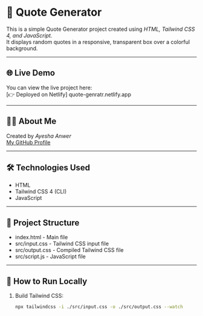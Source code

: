 # 🚀 Quote Generator

This is a simple Quote Generator project created using *HTML, Tailwind CSS 4, and JavaScript.*  
It displays random quotes in a responsive, transparent box over a colorful background.

---

## 🌐 Live Demo
You can view the live project here:  
[👉 Deployed on Netlify]  quote-genratr.netlify.app

---

## 👩‍💻 About Me
Created by *Ayesha Anwer*  
[My GitHub Profile](https://github.com/AyeshaAnwar2)

---

## 🛠️ Technologies Used
- HTML
- Tailwind CSS 4 (CLI)
- JavaScript

---

## 📂 Project Structure
- index.html - Main file
- src/input.css - Tailwind CSS input file
- src/output.css - Compiled Tailwind CSS file
- src/script.js - JavaScript file

---

## 🚀 How to Run Locally
1. Build Tailwind CSS:
   ```bash
   npx tailwindcss -i ./src/input.css -o ./src/output.css --watch
